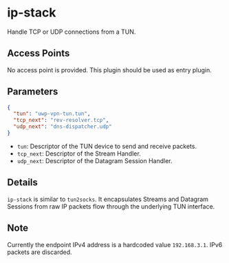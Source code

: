 # ip-stack

Handle TCP or UDP connections from a TUN.

## Access Points

No access point is provided. This plugin should be used as entry plugin.

## Parameters

```json
{
  "tun": "uwp-vpn-tun.tun",
  "tcp_next": "rev-resolver.tcp",
  "udp_next": "dns-dispatcher.udp"
}
```

- `tun`: Descriptor of the TUN device to send and receive packets.
- `tcp_next`: Descriptor of the Stream Handler.
- `udp_next`: Descriptor of the Datagram Session Handler.

## Details

`ip-stack` is similar to `tun2socks`. It encapsulates Streams and Datagram Sessions from raw IP packets flow through the underlying TUN interface.

## Note

Currently the endpoint IPv4 address is a hardcoded value `192.168.3.1`. IPv6 packets are discarded.
